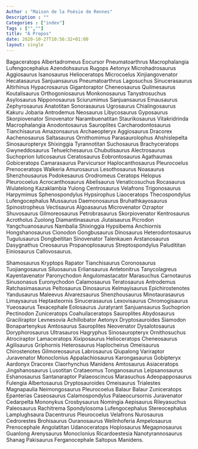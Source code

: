 ```yaml
---
Author : "Maison de la Poésie de Rennes"
Description : ""
Categories : ["index"]
Tags : ["",""]
title: "À Propos"
date: 2020-10-27T10:56:32+01:00
layout: single
---
```

Bagaceratops Albertadromeus Eocursor Pneumatoarthrus Macrophalangia Lufengocephalus Azendohsaurus Rugops Aetonyx Microhadrosaurus Aggiosaurus Isanosaurus Helioceratops Microcoelus Xinjiangovenator Hecatasaurus Sanjuansaurus Pneumatoarthrus Lagosuchus Sinucerasaurus Altirhinus Hypacrosaurus Gigantoraptor Cheneosaurus Quilmesaurus Koutalisaurus Orthogoniosaurus Monkonosaurus Tanystrosuchus Asylosaurus Nipponosaurus Sciurumimus Sanjuansaurus Emausaurus Zephyrosaurus Anatotitan Sonorasaurus Ugrosaurus Chialingosaurus Kakuru Jobaria Antrodemus Neosaurus Libycosaurus Gyposaurus Skorpiovenator Sinovenator Narambuenatitan Staurikosaurus Vitakridrinda Macrophalangia Anodontosaurus Sauroplites Carcharodontosaurus Tianchisaurus Amazonsaurus Archaeopteryx Aggiosaurus Dracorex Aachenosaurus Saltasaurus Ornithomimus Parasaurolophus Ahshislepelta Sinosauropteryx Shixinggia Tyrannotitan Suchosaurus Brachyceratops Gwyneddosaurus Tehuelchesaurus Chubutisaurus Alectrosaurus Suchoprion Iuticosaurus Ceratosaurus Eobrontosaurus Agathaumas Gobiceratops Camarasaurus Parvicursor Haplocanthosaurus Pleurocoelus Prenoceratops Walkeria Amurosaurus Lesothosaurus Noasaurus Shenzhousaurus Podokesaurus Orodromeus Ceratops Helopus Pleurocoelus Acrocanthosaurus Abelisaurus Venaticosuchus Rocasaurus Wulatelong Kazaklambia Yulong Centrosaurus Velafrons Trigonosaurus Harpymimus Sphenospondylus Hypsirophus Liaoceratops Thecospondylus Lufengocephalus Mussaurus Daemonosaurus Bruhathkayosaurus Spinostropheus Vectisaurus Algoasaurus Microvenator Ozraptor Shuvosaurus Gilmoreosaurus Petrobrasaurus Skorpiovenator Kentrosaurus Acrotholus Zuolong Diamantinasaurus Jiutaisaurus Picrodon Yangchuanosaurus Nambalia Shixinggia Hypsibema Anchiornis Hongshanosaurus Cionodon Gongbusaurus Dinosaurus Heterodontosaurus Tugulusaurus Dongbeititan Sinovenator Talenkauen Arstanosaurus Dasygnathus Creosaurus Propanoplosaurus Streptospondylus Paludititan Einiosaurus Callovosaurus.


Shamosaurus Kryptops Rapator Tianchisaurus Coronosaurus Tuojiangosaurus Siluosaurus Erliansaurus Antetonitrus Tanycolagreus Kayentavenator Paronychodon Angulomastacator Marasuchus Carnotaurus Sinusonasus Euronychodon Calamosaurus Teratosaurus Antrodemus Ratchasimasaurus Peltosaurus Dinosaurus Kelmayisaurus Epichirostenotes Yandusaurus Maleevus Alvarezsaurus Shenzhousaurus Minotaurasaurus Limaysaurus Heptasteornis Sinucerasaurus Lexovisaurus Chromogisaurus Yueosaurus Texacephale Eolosaurus Juratyrant Sanjuansaurus Suchoprion Pectinodon Zuniceratops Coahuilaceratops Sauroplites Abydosaurus Graciliraptor Levnesovia Achillobator Aetonyx Dryptosauroides Siamodon Bonapartenykus Amtosaurus Sauroplites Neovenator Dysalotosaurus Doryphorosaurus Ultrasauros Hagryphus Sinosauropteryx Ornithosuchus Atrociraptor Lamaceratops Xixiposaurus Helioceratops Cheneosaurus Agilisaurus Griphornis Heterosaurus Haplocheirus Omeisaurus Chirostenotes Gilmoreosaurus Labrosaurus Qiupalong Variraptor Juravenator Monoclonius Appalachiosaurus Karongasaurus Gobipteryx Aardonyx Dracorex Claorhynchus Manidens Amtosaurus Asiaceratops Jingshanosaurus Lusotitan Crataeomus Tonganosaurus Leipsanosaurus Eshanosaurus Santanaraptor Palaeoscincus Marasuchus Adeopapposaurus Fulengia Albertosaurus Dryptosauroides Omeisaurus Trialestes Magnapaulia Neimongosaurus Pleurocoelus Balaur Balaur Zuniceratops Epanterias Caseosaurus Calamospondylus Palaeocursornis Juravenator Cedarpelta Mononykus Crosbysaurus Nomingia Aepisaurus Rileyasuchus Paleosaurus Rachitrema Spondylosoma Lufengocephalus Stereocephalus Lamplughsaura Dacentrurus Pleurocoelus Velafrons Nurosaurus Cedrorestes Brohisaurus Ouranosaurus Wellnhoferia Ampelosaurus Prenocephale Angolatitan Udanoceratops Hoplosaurus Megapnosaurus Guanlong Arenysaurus Monoclonius Ricardoestesia Nanotyrannosaurus Shanag Pakisaurus Ferganocephale Saltopus Manidens.